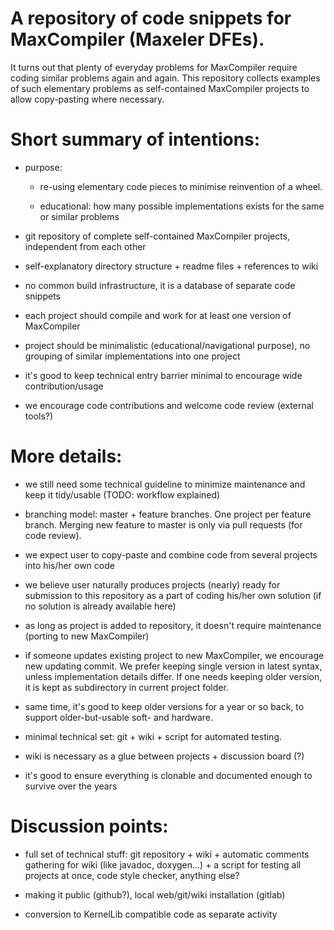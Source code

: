 
A repository of code snippets for MaxCompiler (Maxeler DFEs).
==============================================================

It turns out that plenty of everyday problems for MaxCompiler require
coding similar problems again and again. This repository collects
examples of such elementary problems as self-contained MaxCompiler
projects to allow copy-pasting where necessary.



# Short summary of intentions:

 - purpose:  

     - re-using elementary code pieces to minimise reinvention of a wheel.

     - educational: how many possible implementations exists for the same or
          similar problems

 - git repository of complete self-contained MaxCompiler projects, independent
   from each other

 - self-explanatory directory structure + readme files + references to wiki

 - no common build infrastructure, it is a database of separate code snippets

 - each project should compile and work for at least one version of MaxCompiler

 - project should be minimalistic (educational/navigational purpose), no
   grouping of similar implementations into one project

 - it's good to keep technical entry barrier minimal to encourage wide
   contribution/usage

 - we encourage code contributions and welcome code review (external tools?)


# More details:

 - we still need some technical guideline to minimize maintenance and keep it
   tidy/usable (TODO: workflow explained)

 - branching model: master + feature branches. One project per feature branch.
   Merging new feature to master is only via pull requests (for code review).

 - we expect user to copy-paste and combine code from several projects into
   his/her own code

 - we believe user naturally produces projects (nearly) ready for submission
   to this repository as a part of coding his/her own solution (if no solution
   is already available here)

 - as long as project is added to repository, it doesn't require maintenance
   (porting to new MaxCompiler)

 - if someone updates existing project to new MaxCompiler, we encourage new
   updating commit. We prefer keeping single version in latest syntax, unless
   implementation details differ. If one needs keeping older version, it is kept
   as subdirectory in current project folder.

 - same time, it's good to keep older versions for a year or so back, to
   support older-but-usable soft- and hardware.

 - minimal technical set: git + wiki + script for automated testing.

 - wiki is necessary as a glue between projects + discussion board (?)

 - it's good to ensure everything is clonable and documented enough to survive
   over the years



# Discussion points:

 - full set of technical stuff: git repository + wiki + automatic comments
   gathering for wiki (like javadoc, doxygen...) + a script for testing all
   projects at once, code style checker, anything else?

 - making it public (github?), local web/git/wiki installation (gitlab)

 - conversion to KernelLib compatible code as separate activity
